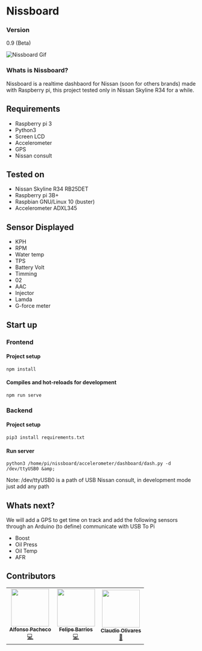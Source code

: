 # Nissboard

### Version
0.9 (Beta)

![Nissboard Gif](https://github.com/matiasmenares/Nissboard/blob/master/extras/ezgif.com-video-to-gif.gif?raw=true)

### Whats is Nissboard?

Nissboard is a realtime dashbaord for Nissan (soon for others brands) made with Raspberry pi, this project tested only in Nissan Skyline R34 for a while.

## Requirements

* Raspberry pi 3 
* Python3
* Screen LCD
* Accelerometer
* GPS
* Nissan consult

## Tested on

* Nissan Skyline R34 RB25DET
* Raspberry pi 3B+
* Raspbian GNU/Linux 10 (buster)
* Accelerometer ADXL345

## Sensor Displayed

* KPH
* RPM
* Water temp
* TPS
* Battery Volt
* Timming
* 02
* AAC
* Injector
* Lamda
* G-force meter

## Start up

### Frontend

#### Project setup
```
npm install
```
#### Compiles and hot-reloads for development
```
npm run serve
```

### Backend

#### Project setup
```
pip3 install requirements.txt 
```
#### Run server
```
python3 /home/pi/nissboard/accelerometer/dashboard/dash.py -d /dev/ttyUSB0 &amp;
```
Note: /dev/ttyUSB0 is a path of USB Nissan consult, in development mode just add any path

## Whats next?

We will add a GPS to get time on track and add the following sensors through an Arduino (to define) communicate with USB To Pi

* Boost
* Oil Press
* Oil Temp
* AFR

## Contributors
<!-- ALL-CONTRIBUTORS-LIST:START - Do not remove or modify this section -->
<!-- prettier-ignore-start -->
<!-- markdownlint-disable -->
<table>
  <tr>
    <td align="center"><a href="https://github.com/alcheco"><img src="https://avatars2.githubusercontent.com/u/1217849?s=400&u=1ff2307579594780330c3f9f29efcb54b2ba567a&v=4" width="100px;" alt=""/><br /><sub><b>Alfonso Pacheco</b></sub></a><br /><a href="https://github.com/matiasmenares/Nissboard?author=alcheco" title="Code">💻</a></td>
    <td align="center"><a href="https://github.com/fbarriosCL"><img src="https://avatars0.githubusercontent.com/u/10846283?s=400&u=b4c9e041a98ad862386e2068abd31fdd9fa9168e&v=4" width="100px;" alt=""/><br /><sub><b>Felipe Barrios</b></sub></a><br /><a href="https://github.com/matiasmenares/Nissboard?author=fbarriosCL" title="Code">💻</a></td>
    <td align="center"><a href="https://github.com/pornoob"><img src="https://avatars0.githubusercontent.com/u/10846283?s=400&u=b4c9e041a98ad862386e2068abd31fdd9fa9168e&v=4" width="100px;" alt=""/><br /><sub><b>Claudio Olivares</b></sub></a><br /><a href="https://github.com/matiasmenares/Nissboard?author=pornoob" title="Code">🧠</a></td>
  </tr>
</table>